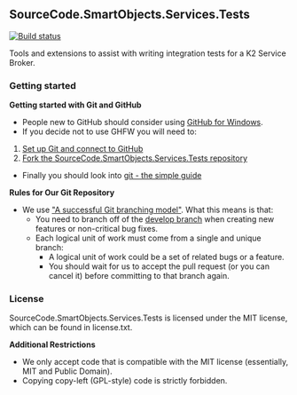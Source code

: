## SourceCode.SmartObjects.Services.Tests

[![Build status](https://ci.appveyor.com/api/projects/status/github/jannesrsa/smartObjects.services.tests?branch=master&svg=true)](https://ci.appveyor.com/project/jannesrsa/sourcecode-smartobjects-services-tests)

Tools and extensions to assist with writing integration tests for a K2 Service Broker.

### Getting started

**Getting started with Git and GitHub**

 * People new to GitHub should consider using [GitHub for Windows](http://windows.github.com/).
 * If you decide not to use GHFW you will need to:
  1. [Set up Git and connect to GitHub](http://help.github.com/win-set-up-git/)
  2. [Fork the SourceCode.SmartObjects.Services.Tests repository](http://help.github.com/fork-a-repo/)
 * Finally you should look into [git - the simple guide](http://rogerdudler.github.com/git-guide/)

**Rules for Our Git Repository**

 * We use ["A successful Git branching model"](http://nvie.com/posts/a-successful-git-branching-model/). What this means is that:
   * You need to branch off of the [develop branch](https://github.com/jannesrsa/SourceCode.SmartObjects.Services.Tests) when creating new features or non-critical bug fixes.
   * Each logical unit of work must come from a single and unique branch:
     * A logical unit of work could be a set of related bugs or a feature.
     * You should wait for us to accept the pull request (or you can cancel it) before committing to that branch again.
     
### License

SourceCode.SmartObjects.Services.Tests is licensed under the MIT license, which can be found in license.txt.

**Additional Restrictions**

 * We only accept code that is compatible with the MIT license (essentially, MIT and Public Domain).
 * Copying copy-left (GPL-style) code is strictly forbidden.
